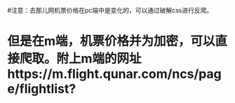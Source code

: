 #注意：去那儿网机票价格在pc端中是变化的，可以通过破解css进行反爬。
# 但是在m端，机票价格并为加密，可以直接爬取。附上m端的网址https://m.flight.qunar.com/ncs/page/flightlist?
